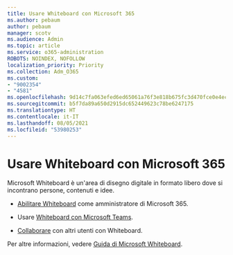 ```yaml
---
title: Usare Whiteboard con Microsoft 365
ms.author: pebaum
author: pebaum
manager: scotv
ms.audience: Admin
ms.topic: article
ms.service: o365-administration
ROBOTS: NOINDEX, NOFOLLOW
localization_priority: Priority
ms.collection: Adm_O365
ms.custom:
- "9002354"
- "4581"
ms.openlocfilehash: 9d14c7fa063efed6ed65061a76f3e818b675fc3d470fce0e4ecc9fb5aa247a30
ms.sourcegitcommit: b5f7da89a650d2915dc652449623c78be6247175
ms.translationtype: HT
ms.contentlocale: it-IT
ms.lasthandoff: 08/05/2021
ms.locfileid: "53980253"
---
```

# <a name="use-whiteboard-with-microsoft-365"></a>Usare Whiteboard con Microsoft 365

Microsoft Whiteboard è un'area di disegno digitale in formato libero dove si incontrano persone, contenuti e idee. 

- [Abilitare Whiteboard](https://support.office.com/article/d236aef8-fcdf-4b5e-b5d7-7f157461e920#bkmk_07) come amministratore di Microsoft 365. 

- Usare [Whiteboard con Microsoft Teams](https://support.microsoft.com/office/7a6e7218-e9dc-4ccc-89aa-b1a0bb9c31ee). 

- [Collaborare](https://support.office.com/article/d236aef8-fcdf-4b5e-b5d7-7f157461e920#bkmk_27) con altri utenti con Whiteboard. 

Per altre informazioni, vedere [Guida di Microsoft Whiteboard](https://support.office.com/article/d236aef8-fcdf-4b5e-b5d7-7f157461e920). 
